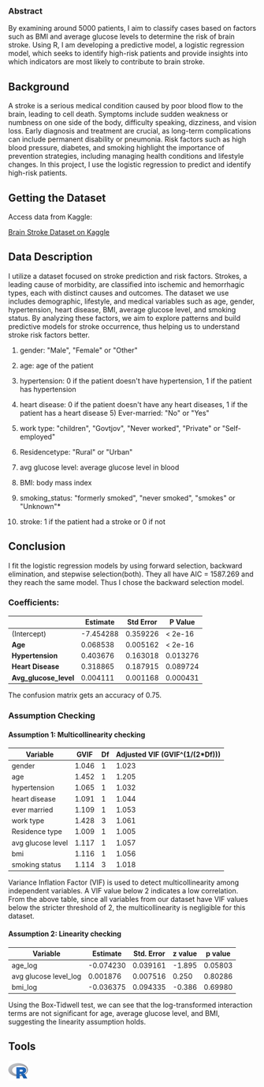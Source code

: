 ### Abstract
By examining around 5000 patients, I aim to classify cases based on factors such as BMI and average glucose levels to determine the risk of brain stroke. Using R, I am developing a predictive model, a logistic regression model, which seeks to identify high-risk patients and provide insights into which indicators are most likely to contribute to brain stroke.

## Background
A stroke is a serious medical condition caused by poor blood flow to the brain, leading to cell death. Symptoms include sudden weakness or numbness on one side of the body, difficulty speaking, dizziness, and vision loss. Early diagnosis and treatment are crucial, as long-term complications can include permanent disability or pneumonia. Risk factors such as high blood pressure, diabetes, and smoking highlight the importance of prevention strategies, including managing health conditions and lifestyle changes. In this project, I use the logistic regression to predict and identify high-risk patients.
 
## Getting the Dataset
Access data from Kaggle: 

[Brain Stroke Dataset on Kaggle](https://www.kaggle.com/datasets/jillanisofttech/brain-stroke-dataset/data)


## Data Description
I utilize a dataset focused on stroke prediction and risk factors. Strokes, a leading cause of morbidity,
are classified into ischemic and hemorrhagic types, each with distinct causes and outcomes. The dataset
we use includes demographic, lifestyle, and medical variables such as age, gender, hypertension, heart
disease, BMI, average glucose level, and smoking status. By analyzing these factors, we aim to explore
patterns and build predictive models for stroke occurrence, thus helping us to understand stroke risk
factors better.

1) gender: "Male", "Female" or "Other"

2) age: age of the patient

3) hypertension: 0 if the patient doesn't have hypertension, 1 if the patient has hypertension

4) heart disease: 0 if the patient doesn't have any heart diseases, 1 if the patient has a heart disease 5) Ever-married: "No" or "Yes"

6) work type: "children", "Govtjov", "Never worked", "Private" or "Self-employed"

7) Residencetype: "Rural" or "Urban"

8) avg glucose level: average glucose level in blood

9) BMI: body mass index

10) smoking_status: "formerly smoked", "never smoked", "smokes" or "Unknown"*

11) stroke: 1 if the patient had a stroke or 0 if not

## Conclusion
I fit the logistic regression models by using forward selection, backward elimination, and stepwise selection(both). They all have AIC = 1587.269 and they reach the same model. Thus I chose the backward selection model.

### Coefficients:

|                      | Estimate   | Std Error| P Value  |
|----------------------|------------|----------|----------|
|(Intercept)           | -7.454288  | 0.359226 | < 2e-16  |
| **Age**              | 0.068538   | 0.005162 | < 2e-16  |
| **Hypertension**     | 0.403676   | 0.163018 | 0.013276 |
| **Heart Disease**    | 0.318865   | 0.187915 | 0.089724 |
| **Avg_glucose_level**| 0.004111   | 0.001168 | 0.000431 |

The confusion matrix gets an accuracy of 0.75.

### Assumption Checking

#### Assumption 1: Multicollinearity checking

| **Variable**       | **GVIF** | **Df** | **Adjusted VIF (GVIF^(1/(2*Df)))** |
|--------------------|----------|--------|------------------------------------|
| gender            | 1.046    | 1      | 1.023                              |
| age               | 1.452    | 1      | 1.205                              |
| hypertension      | 1.065    | 1      | 1.032                              |
| heart disease     | 1.091    | 1      | 1.044                              |
| ever married      | 1.109    | 1      | 1.053                              |
| work type         | 1.428    | 3      | 1.061                              |
| Residence type    | 1.009    | 1      | 1.005                              |
| avg glucose level | 1.117    | 1      | 1.057                              |
| bmi               | 1.116    | 1      | 1.056                              |
| smoking status    | 1.114    | 3      | 1.018                              |
Variance Inflation Factor (VIF) is used to detect multicollinearity among independent variables. A VIF
value below 2 indicates a low correlation. From the above table, since all variables from our dataset have VIF
values below the stricter threshold of 2, the multicollinearity is negligible for this dataset.

#### Assumption 2: Linearity checking

| **Variable**              | **Estimate**  | **Std. Error** | **z value** | **p value** |
|---------------------------|---------------|----------------|-------------|-------------|
| age_log                  | -0.074230     | 0.039161       | -1.895      | 0.05803     |
| avg glucose level_log    | 0.001876      | 0.007516       | 0.250       | 0.80286     |
| bmi_log                  | -0.036375     | 0.094335       | -0.386      | 0.69980     |
Using the Box-Tidwell test, we can see that the log-transformed interaction terms are not significant for
age, average glucose level, and BMI, suggesting the linearity assumption holds.


## Tools
<div>
  <img src="https://github.com/devicons/devicon/blob/master/icons/r/r-original.svg" title="R" alt="R" width="40" height="40"/>&nbsp;
 
</div>

